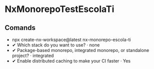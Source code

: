 # NxMonorepoTestEscolaTi

## Comands

- npx create-nx-workspace@latest nx-monorepo-escola-ti
- ✔ Which stack do you want to use? · none
- ✔ Package-based monorepo, integrated monorepo, or standalone project? · integrated
- ✔ Enable distributed caching to make your CI faster · Yes
